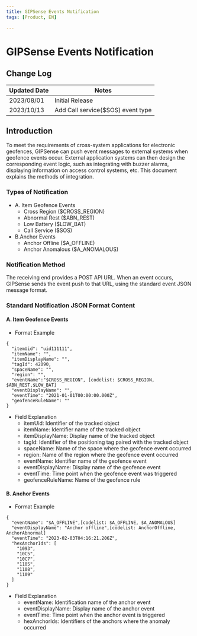 ```yaml
---
title: GIPSense Events Notification
tags: [Product, EN]

---
```


# GIPSense Events Notification 
## Change Log
| Updated Date | Notes |
|--------------|-------|
| 2023/08/01   | Initial Release   |
| 2023/10/13   | Add Call service($SOS) event type   |


## Introduction
To meet the requirements of cross-system applications for electronic geofences, GIPSense can push event messages to external systems when geofence events occur. External application systems can then design the corresponding event logic, such as integrating with buzzer alarms, displaying information on access control systems, etc. This document explains the methods of integration.

### Types of Notification

- A. Item Geofence Events
    - Cross Region ($CROSS_REGION)
    - Abnormal Rest ($ABN_REST)
    - Low Battery ($LOW_BAT)
    - Call Service ($SOS)
- B.Anchor Events
    - Anchor Offline  ($A_OFFLINE)
    - Anchor Anomalous  ($A_ANOMALOUS)

### Notification Method
The receiving end provides a POST API URL. When an event occurs, GIPSense sends the event push to that URL, using the standard event JSON message format.


### Standard Notification JSON Format Content

#### A. Item Geofence Events
- Format Example
```JOSN=
{
  "itemUid": "uid111111",
  "itemName": "",
  "itemDisplayName": "",
  "tagId": 42090,
  "spaceName": "",
  "region": "",
  "eventName":"$CROSS_REGION", [codelist: $CROSS_REGION, $ABN_REST,$LOW_BAT]
  "eventDisplayName": "",
  "eventTime": "2021-01-01T00:00:00.000Z",
  "geofenceRuleName": ""
}
```
- Field Explanation
    - itemUid: Identifier of the tracked object
    - itemName: Identifier name of the tracked object
    - itemDisplayName: Display name of the tracked object
    - tagId: Identifier of the positioning tag paired with the tracked object
    - spaceName: Name of the space where the geofence event occurred
    - region: Name of the region where the geofence event occurred
    - eventName: Identifier name of the geofence event
    - eventDisplayName: Display name of the geofence event
    - eventTime: Time point when the geofence event was triggered
    - geofenceRuleName: Name of the geofence rule

#### B. Anchor Events

- Format Example
```JOSN=
{
  "eventName": "$A_OFFLINE",[codelist: $A_OFFLINE, $A_ANOMALOUS]
  "eventDisplayName": "Anchor offline",[codelist: AnchorOffline, AnchorAbnormal]
  "eventTime": "2023-02-03T04:16:21.206Z",
  "hexAnchorIds": [
    "1093",
    "10C5",
    "10C7",
    "1105",
    "1108",
    "1109" 
  ]
}
```
- Field Explanation
    - eventName: Identification name of the anchor event
    - eventDisplayName: Display name of the anchor event
    - eventTime: Time point when the anchor event is triggered
    - hexAnchorIds: Identifiers of the anchors where the anomaly occurred

